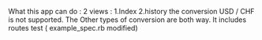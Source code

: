 
What this app can do :
      2 views :
        1.Index 
        2.history 
the conversion USD / CHF is not supported.
The Other types of conversion are both way.
It includes routes test ( example_spec.rb modified) 
